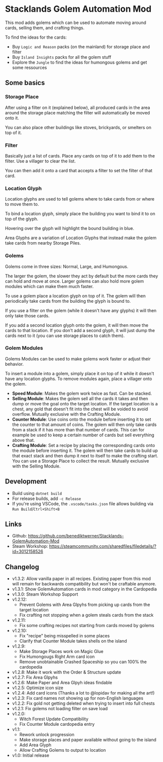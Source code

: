 # Stacklands Golem Automation Mod

This mod adds golems which can be used to automate moving around cards, selling them, and crafting things.

To find the ideas for the cards:

- Buy `Logic and Reason` packs (on the mainland) for storage place and filter
- Buy `Island Insights` packs for all the golem stuff
- Explore the `Jungle` to find the ideas for humongous golems and get some ressources

## Some basics

### Storage Place

After using a filter on it (explained below), all produced cards in the area around
the storage place matching the filter will automatically be moved onto it.

You can also place other buildings like stoves, brickyards, or smelters on top of it.

### Filter

Basically just a list of cards. Place any cards on top of it to add them to the filter. Use a villager to clear the list.

You can then add it onto a card that accepts a filter to set the filter of that card.

### Location Glyph

Location glyphs are used to tell golems where to take cards from or where to move them to.

To bind a location glyph, simply place the building you want to bind it to on top of the glyph.

Hovering over the glyph will highlight the bound building in blue.

Area Glyphs are a variation of Location Glyphs that instead make the golem take cards from nearby Storage Piles.

### Golems

Golems come in three sizes: Normal, Large, and Humongous.

The larger the golem, the slower they act by default but the more cards they can hold and move at once.
Larger golems can also hold more golem modules which can make them much faster.

To use a golem place a location glyph on top of it. The golem will then periodically take cards from the building the glyph is bound to.

If you use a filter on the golem (while it doesn't have any glyphs) it will then only take those cards.

If you add a second location glyph onto the golem, it will then move the cards to that location. If you don't add a second glyph, it will
just dump the cards next to it (you can use storage places to catch them).

### Golem Modules

Golems Modules can be used to make golems work faster or adjust their behavior.

To insert a module into a golem, simply place it on top of it while it doesn't have any location glyphs. To remove modules again,
place a villager onto the golem.

- **Speed Module**: Makes the golem work twice as fast. Can be stacked.
- **Selling Module**: Makes the golem sell all the cards it takes and then dump or move the goal onto the target location. If the target location is a chest, any gold that doesn't fit into the chest will be voided to avoid overflow. Mutually exclusive with the Crafting Module.
- **Counter Module**: Use coins onto the module before inserting it to set the counter to that amount of coins. The golem will then only take cards from a stack if it has more than that number of cards. This can for example be used to keep a certain number of cards but sell everything above that.
- **Crafting Module**: Set a recipe by placing the corresponding cards onto the module before inserting it. The golem will then take cards to build up that exact stack and then dump it next to itself to make the crafting start. You can use a Storage Place to collect the result. Mutually exclusive with the Selling Module.

## Development

- Build using `dotnet build`
- For release builds, add `-c Release`
- If you're using VSCode, the `.vscode/tasks.json` file allows building via `Run Build`/`Ctrl+Shift+B`

## Links

- Github: https://github.com/benediktwerner/Stacklands-GolemAutomation-Mod
- Steam Workshop: https://steamcommunity.com/sharedfiles/filedetails/?id=3012158526

## Changelog

- v1.3.2: Allow vanilla paper in all recipes. Existing paper from this mod will remain for backwards compatibility but won't be craftable anymore.
- v1.3.1: Show GolemAutomation cards in mod category in the Cardopedia
- v1.3.0: Steam Workshop Support
- v1.2.12:
  - Prevent Golems with Area Glpyhs from picking up cards from the target location
  - Fix crafting not stopping when a golem steals cards from the stack
- v1.2.11:
  - Fix some crafting recipes not starting from cards moved by golems
- v1.2.10:
  - Fix "recipe" being misspelled in some places
  - Clarify that Counter Module takes shells on the island
- v1.2.9:
  - Make Storage Places work on Magic Glue
  - Fix Humongougs Right Arm card icon
  - Remove unobtainable Crashed Spaceship so you can 100% the cardopedia
- v1.2.8: Make it work with the Order & Structure update
- v1.2.7: Fix Area Glpyhs
- v1.2.6: Make Paper and Area Glpyh ideas findable
- v1.2.5: Optimize icon size
- v1.2.4: Add card icons (Thanks a lot to @lopidav for making all the art!)
- v1.2.3: Fix card names not showing up for non-English languages
- v1.2.2: Fix gold not getting deleted when trying to insert into full chests
- v1.2.1: Fix golems not loading filter on save load
- v1.2.0:
  - Witch Forest Update Compatibility
  - Fix Counter Module cardopedia entry
- v1.1:
  - Rework unlock progression
  - Make storage places and paper available without going to the island
  - Add Area Glyph
  - Allow Crafting Golems to output to location
- v1.0: Initial release
